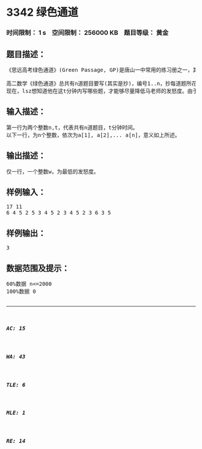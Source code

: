 # 3342 绿色通道   
### 时间限制： 1 s&nbsp;&nbsp;&nbsp;&nbsp;空间限制： 256000 KB&nbsp;&nbsp;&nbsp;&nbsp;题目等级： 黄金  
## 题目描述：  

<pre>
《思远高考绿色通道》(Green Passage, GP)是唐山一中常用的练习册之一，其题量之大深受lsz等许多oiers的痛恨，其中又以数学绿色通道为最。2007年某月某日，soon-if (数学课代表)，又一次宣布收这本作业，而lsz还一点也没有写……
 
高二数学《绿色通道》总共有n道题目要写(其实是抄)，编号1..n，抄每道题所花时间不一样，抄第i题要花a[i]分钟。由于lsz还要准备NOIP，显然不能成天写绿色通道。lsz决定只用不超过t分钟时间抄这个，因此必然有空着的题。每道题要么不写，要么抄完，不能写一半。一段连续的空题称为一个空题段，它的长度就是所包含的题目数。这样应付自然会引起马老师的愤怒。马老师发怒的程度(简称发怒度)等于最长的空题段长度。
现在，lsz想知道他在这t分钟内写哪些题，才能够尽量降低马老师的发怒度。由于lsz很聪明，你只要告诉他发怒度的数值就可以了，不需输出方案。(快乐融化：那么lsz怎么不自己写程序？lsz：我还在抄别的科目的作业……)
</pre>
  
  
## 输入描述：  

<pre>
第一行为两个整数n,t，代表共有n道题目，t分钟时间。
以下一行，为n个整数，依次为a[1], a[2],... a[n]，意义如上所述。
</pre>
  
  
## 输出描述：  

<pre>
仅一行，一个整数w，为最低的发怒度。
</pre>
  
  
## 样例输入：  

<pre>
17 11
6 4 5 2 5 3 4 5 2 3 4 5 2 3 6 3 5
</pre>
  
  
## 样例输出：  

<pre>
3
</pre>
  
  
## 数据范围及提示：  

<pre>
60%数据 n<=2000
100%数据 0<n<=50000，0<a[i]<=3000，0<t<=100000000
</pre>
  
  
***  

##### AC: 15  
##### WA: 43  
##### TLE: 6  
##### MLE: 1  
##### RE: 14  
